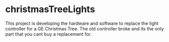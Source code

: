 # christmasTreeLights

This project is developing the hardware and software to replace the light controller for a GE Christmas Tree.  The old controller broke and its the only part that you cant buy a replacement for.
